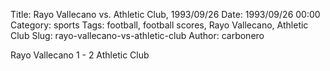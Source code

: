 Title: Rayo Vallecano vs. Athletic Club, 1993/09/26
Date: 1993/09/26 00:00
Category: sports
Tags: football, football scores, Rayo Vallecano, Athletic Club
Slug: rayo-vallecano-vs-athletic-club
Author: carbonero


Rayo Vallecano 1 - 2 Athletic Club
